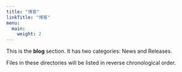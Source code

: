 ```yaml
---
title: "博客"
linkTitle: "博客"
menu:
  main:
    weight: 2
---
```


This is the **blog** section. It has two categories: News and Releases.

Files in these directories will be listed in reverse chronological order.
